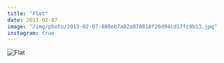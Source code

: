 ```yaml
---
title: "Flat"
date: 2013-02-07
image: "/img/photo/2013-02-07-808eb7a02a070818f26d94cd17fc9b13.jpg"
instagram: true
---
```


![Flat](/img/photo/2013-02-07-808eb7a02a070818f26d94cd17fc9b13.jpg)
